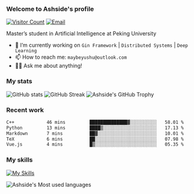 ### Welcome to Ashside's profile

[![Visitor Count](https://visitor-badge.laobi.icu/badge?page_id=Ashside)](https://github.com/Ashside)
[![Email](https://img.shields.io/badge/Email-maybeyushu@outlook.com-blue)](mailto:maybeyushu@outlook.com)


Master’s student in Artificial Intelligence at Peking University

- 🔭 I’m currently working on `Gin Framework` | `Distributed Systems` | `Deep Learning`
- 📫 How to reach me: `maybeyushu@outlook.com`
- 👨‍💻 Ask me about anything!

### My stats

![GitHub stats](https://github-readme-stats.vercel.app/api?username=Ashside&show_icons=true)
![GitHub Streak](https://github-readme-streak-stats.herokuapp.com/?user=Ashside)
![Ashside's GitHub Trophy](https://github-profile-trophy.vercel.app/?username=Ashside&theme=onedark)



### Recent work

<!--START_SECTION:waka-->

```txt
C++            46 mins         ██████████████▓░░░░░░░░░░   58.01 %
Python         13 mins         ████▒░░░░░░░░░░░░░░░░░░░░   17.13 %
Markdown       7 mins          ██▓░░░░░░░░░░░░░░░░░░░░░░   10.01 %
TeX            6 mins          ██░░░░░░░░░░░░░░░░░░░░░░░   07.98 %
Vue.js         4 mins          █▒░░░░░░░░░░░░░░░░░░░░░░░   05.35 %
```

<!--END_SECTION:waka-->

### My skills

[![My Skills](https://skillicons.dev/icons?i=go,python,cpp,vue)](https://skillicons.dev)

![Ashside's Most used languages](https://github-readme-stats.vercel.app/api/top-langs/?username=Ashside&layout=compact&hide_border=true&langs_count=5)



